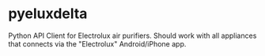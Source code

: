 # pyeluxdelta
Python API Client for Electrolux air purifiers. Should work with all appliances that connects via the "Electrolux" Android/iPhone app.
